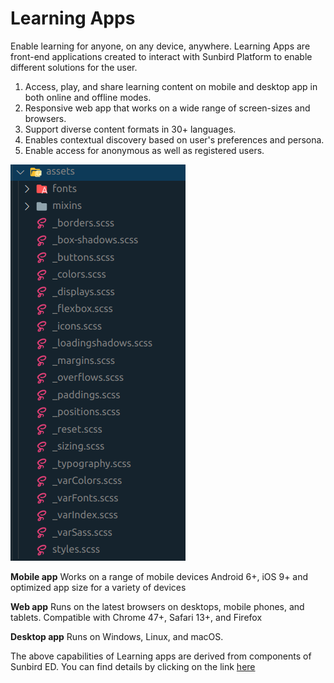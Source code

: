 # Learning Apps

Enable learning for anyone, on any device, anywhere. Learning Apps are front-end applications created to interact with Sunbird Platform to enable different solutions for the user.&#x20;

1. Access, play, and share learning content on mobile and desktop app in both online and offline modes.
2. Responsive web app that works on a wide range of screen-sizes and browsers.
3. Support diverse content formats in 30+ languages.
4. Enables contextual discovery based on user's preferences and persona.
5. Enable access for anonymous as well as registered users.

![](<../../.gitbook/assets/image (8).png>)

**Mobile app** Works on a range of mobile devices Android 6+, iOS 9+ and optimized app size for a variety of devices

**Web app** Runs on the latest browsers on desktops, mobile phones, and tablets. Compatible with Chrome 47+, Safari 13+, and Firefox&#x20;

**Desktop app** Runs on Windows, Linux, and macOS.



The above capabilities of Learning apps are derived from components of Sunbird ED. You can find details by clicking on the link [here](../product-and-developers-guide/learning-apps/)&#x20;
